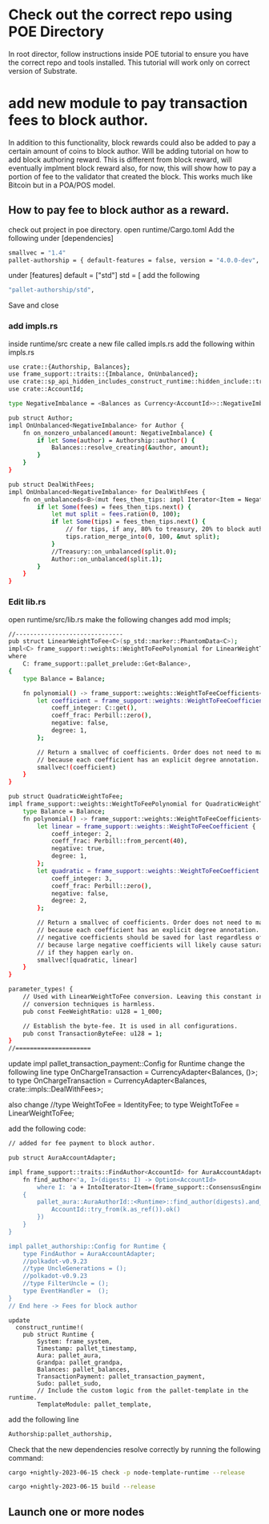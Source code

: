 # Check out the correct repo using POE Directory
In root director, follow instructions inside POE tutorial to ensure you have the correct repo and tools installed.
This tutorial will work only on correct version of Substrate.

# add new module to pay transaction fees to block author.
In addition to this functionality, block rewards could also be added to pay a certain amount of coins to block author.
Will be adding tutorial on how to add block authoring reward. This is different from block reward, will eventually implment block reward also, for now, this will show how to pay a portion of fee to the validator that created the block. This works much like Bitcoin but in a POA/POS model.

## How to pay fee to block author as a reward.
check out project in poe directory.
open runtime/Cargo.toml
Add the following under 
[dependencies]
```sh
smallvec = "1.4"
pallet-authorship = { default-features = false, version = "4.0.0-dev", git = "https://github.com/paritytech/substrate.git", branch = "polkadot-v1.0.0" }
```
under 
[features]
default = ["std"]
std = [
add the following 
```sh
"pallet-authorship/std",
```
Save and close
### add impls.rs
inside runtime/src create a new file called impls.rs
add the following within impls.rs
```sh
use crate::{Authorship, Balances};
use frame_support::traits::{Imbalance, OnUnbalanced};
use crate::sp_api_hidden_includes_construct_runtime::hidden_include::traits::Currency;
use crate::AccountId;

type NegativeImbalance = <Balances as Currency<AccountId>>::NegativeImbalance;

pub struct Author;
impl OnUnbalanced<NegativeImbalance> for Author {
	fn on_nonzero_unbalanced(amount: NegativeImbalance) {
		if let Some(author) = Authorship::author() {
			Balances::resolve_creating(&author, amount);
		}
	}
}

pub struct DealWithFees;
impl OnUnbalanced<NegativeImbalance> for DealWithFees {
	fn on_unbalanceds<B>(mut fees_then_tips: impl Iterator<Item = NegativeImbalance>) {
		if let Some(fees) = fees_then_tips.next() {
			let mut split = fees.ration(0, 100);
			if let Some(tips) = fees_then_tips.next() {
				// for tips, if any, 80% to treasury, 20% to block author (though this can be anything)
				tips.ration_merge_into(0, 100, &mut split);
			}
			//Treasury::on_unbalanced(split.0);
			Author::on_unbalanced(split.1);
		}
	}
} 
```
### Edit lib.rs
open runtime/src/lib.rs
make the following changes
add 
mod impls;

```sh
//------------------------------
pub struct LinearWeightToFee<C>(sp_std::marker::PhantomData<C>);
impl<C> frame_support::weights::WeightToFeePolynomial for LinearWeightToFee<C>
where
	C: frame_support::pallet_prelude::Get<Balance>,
{
	type Balance = Balance;

	fn polynomial() -> frame_support::weights::WeightToFeeCoefficients<Self::Balance> {
		let coefficient = frame_support::weights::WeightToFeeCoefficient {
			coeff_integer: C::get(),
			coeff_frac: Perbill::zero(),
			negative: false,
			degree: 1,
		};

		// Return a smallvec of coefficients. Order does not need to match degrees
		// because each coefficient has an explicit degree annotation.
		smallvec!(coefficient)
	}
}

pub struct QuadraticWeightToFee;
impl frame_support::weights::WeightToFeePolynomial for QuadraticWeightToFee {
	type Balance = Balance;
	fn polynomial() -> frame_support::weights::WeightToFeeCoefficients<Self::Balance> {
		let linear = frame_support::weights::WeightToFeeCoefficient {
			coeff_integer: 2,
			coeff_frac: Perbill::from_percent(40),
			negative: true,
			degree: 1,
		};
		let quadratic = frame_support::weights::WeightToFeeCoefficient {
			coeff_integer: 3,
			coeff_frac: Perbill::zero(),
			negative: false,
			degree: 2,
		};

		// Return a smallvec of coefficients. Order does not need to match degrees
		// because each coefficient has an explicit degree annotation. In fact, any
		// negative coefficients should be saved for last regardless of their degree
		// because large negative coefficients will likely cause saturation (to zero)
		// if they happen early on.
		smallvec![quadratic, linear]
	}
}

parameter_types! {
	// Used with LinearWeightToFee conversion. Leaving this constant in tact when using other
	// conversion techniques is harmless.
	pub const FeeWeightRatio: u128 = 1_000;

	// Establish the byte-fee. It is used in all configurations.
	pub const TransactionByteFee: u128 = 1;
}
//=====================
```
update impl pallet_transaction_payment::Config for Runtime
change the following line type OnChargeTransaction = CurrencyAdapter<Balances, ()>;
to
type OnChargeTransaction = CurrencyAdapter<Balances, crate::impls::DealWithFees>;

also change 	//type WeightToFee = IdentityFee<Balance>;
to
type WeightToFee = LinearWeightToFee<FeeWeightRatio>;

add the following code:
```sh
// added for fee payment to block author.

pub struct AuraAccountAdapter;

impl frame_support::traits::FindAuthor<AccountId> for AuraAccountAdapter {
	fn find_author<'a, I>(digests: I) -> Option<AccountId>
		where I: 'a + IntoIterator<Item=(frame_support::ConsensusEngineId, &'a [u8])>
	{
		pallet_aura::AuraAuthorId::<Runtime>::find_author(digests).and_then(|k| {
			AccountId::try_from(k.as_ref()).ok()
		})
	}
}

impl pallet_authorship::Config for Runtime {
	type FindAuthor = AuraAccountAdapter;
	//polkadot-v0.9.23 
	//type UncleGenerations = ();
	//polkadot-v0.9.23 
	//type FilterUncle = ();
	type EventHandler =  ();
}
// End here -> Fees for block author
```
```
update 
  construct_runtime!(
	pub struct Runtime {
		System: frame_system,
		Timestamp: pallet_timestamp,
		Aura: pallet_aura,
		Grandpa: pallet_grandpa,
		Balances: pallet_balances,
		TransactionPayment: pallet_transaction_payment,
		Sudo: pallet_sudo,
		// Include the custom logic from the pallet-template in the runtime.
		TemplateModule: pallet_template,
```
  add the following line
```sh
Authorship:pallet_authorship,
```

Check that the new dependencies resolve correctly by running the following command:
```sh
cargo +nightly-2023-06-15 check -p node-template-runtime --release
```
```sh
cargo +nightly-2023-06-15 build --release
```
## Launch one or more nodes
